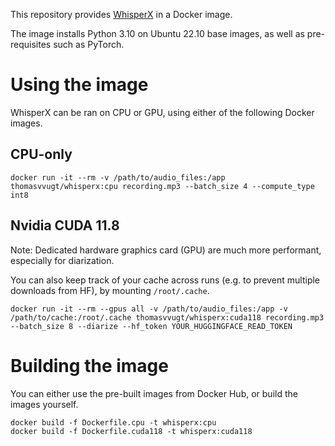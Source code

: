 This repository provides [WhisperX](https://github.com/m-bain/whisperX) in a Docker image.

The image installs Python 3.10 on Ubuntu 22.10 base images, as well as pre-requisites such as PyTorch.

# Using the image
WhisperX can be ran on CPU or GPU, using either of the following Docker images.

## CPU-only
```
docker run -it --rm -v /path/to/audio_files:/app thomasvvugt/whisperx:cpu recording.mp3 --batch_size 4 --compute_type int8
```

## Nvidia CUDA 11.8
Note: Dedicated hardware graphics card (GPU) are much more performant, especially for diarization.

You can also keep track of your cache across runs (e.g. to prevent multiple downloads from HF), by mounting `/root/.cache`.

```
docker run -it --rm --gpus all -v /path/to/audio_files:/app -v /path/to/cache:/root/.cache thomasvvugt/whisperx:cuda118 recording.mp3 --batch_size 8 --diarize --hf_token YOUR_HUGGINGFACE_READ_TOKEN
```

# Building the image
You can either use the pre-built images from Docker Hub, or build the images yourself.

```
docker build -f Dockerfile.cpu -t whisperx:cpu
docker build -f Dockerfile.cuda118 -t whisperx:cuda118
```

